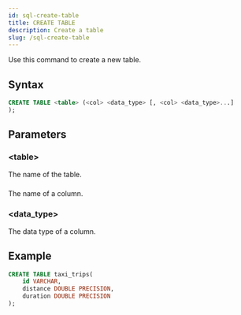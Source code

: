 ```yaml
---
id: sql-create-table
title: CREATE TABLE
description: Create a table
slug: /sql-create-table
---
```


Use this command to create a new table.

## Syntax

```sql
CREATE TABLE <table> (<col> <data_type> [, <col> <data_type>...]
);
```

## Parameters

### \<table\>

The name of the table.

### <col>

The name of a column.

### \<data_type\>

The data type of a column. 

## Example
```sql
CREATE TABLE taxi_trips(
    id VARCHAR,
    distance DOUBLE PRECISION,
    duration DOUBLE PRECISION
);
```


